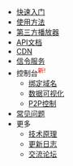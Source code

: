 - [快速入门](README.md)
- [使用方法](usage.md)
- [第三方播放器](players.md)
- [API文档](API.md)
- [CDN](CDN.md)
- [信令服务](signaling.md)
- 控制台<sup style="color:red;">新!</sup>
    - [绑定域名](bindings.md)
    - [数据可视化](data-explain.md)
    - [P2P控制](p2p-control.md)
- [常见问题](FAQ.md)
- 更多
  - [技术原理](design.md)
  - [更新日志](logs.md)
  - [交流论坛](/coming-soon)
  

